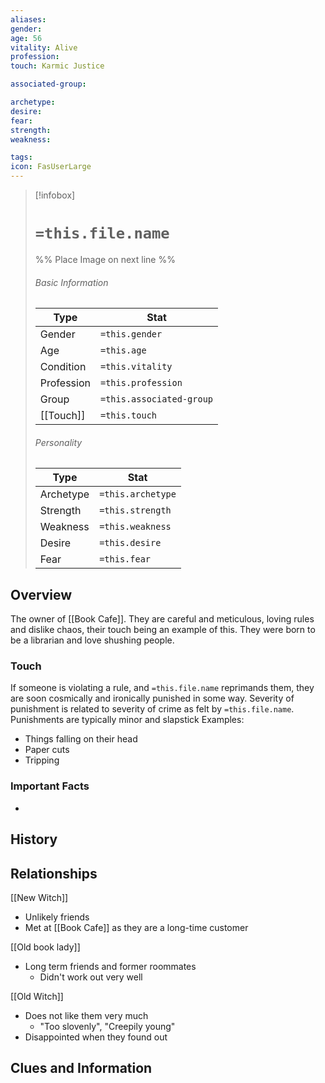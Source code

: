 ```yaml
---
aliases: 
gender: 
age: 56
vitality: Alive
profession: 
touch: Karmic Justice

associated-group: 

archetype:
desire:
fear:
strength:
weakness:

tags:
icon: FasUserLarge
---
```


> [!infobox]
> # `=this.file.name`
> %% Place Image on next line %%
> ###### Basic Information
> Type |  Stat |
> ---|---|
> Gender | `=this.gender` |
> Age | `=this.age` |
> Condition | `=this.vitality` |
> Profession | `=this.profession` |
> Group | `=this.associated-group` |
> [[Touch]] | `=this.touch` |
> ###### Personality
> Type |  Stat |
> ---|---|
> Archetype | `=this.archetype` |
> Strength | `=this.strength` |
> Weakness | `=this.weakness` |
> Desire | `=this.desire` |
> Fear | `=this.fear` |
## Overview
The owner of [[Book Cafe]]. They are careful and meticulous, loving rules and dislike chaos, their touch being an example of this. They were born to be a librarian and love shushing people. 
### Touch
If someone is violating a rule, and `=this.file.name` reprimands them, they are soon cosmically and ironically punished in some way. Severity of punishment is related to severity of crime as felt by `=this.file.name`. Punishments are typically minor and slapstick
Examples:
- Things falling on their head
- Paper cuts
- Tripping 

### Important Facts
- 

## History

## Relationships
[[New Witch]]
- Unlikely friends
- Met at [[Book Cafe]] as they are a long-time customer

[[Old book lady]]
- Long term friends and former roommates 
	- Didn't work out very well

[[Old Witch]]
- Does not like them very much
	- "Too slovenly", "Creepily young"
- Disappointed when they found out 

## Clues and Information

